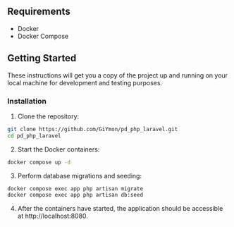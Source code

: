 ## Requirements

- Docker
- Docker Compose

## Getting Started

These instructions will get you a copy of the project up and running on your local machine for development and testing purposes.

### Installation

1. Clone the repository:

```bash
git clone https://github.com/GiYmon/pd_php_laravel.git
cd pd_php_laravel
```

2. Start the Docker containers:

```bash
docker compose up -d
```

 3. Perform database migrations and seeding:

 ```bash
 docker compose exec app php artisan migrate
 docker compose exec app php artisan db:seed
 ```

 4. After the containers have started, the application should be accessible at http://localhost:8080.

